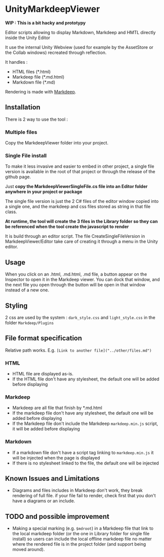 # UnityMarkdeepViewer

**WIP : This is a bit hacky and prototypy**

Editor scripts allowing to display Markdown, Markdeep and HMTL directly inside the Unity Editor

It use the internal Unity Webview (used for example by the AssetStore or the Collab windows) recreated through reflection.

It handles :

- HTML files (\*.html)
- Markdeep file (\*.md.html)
- Markdown file (\*.md)

Rendering is made with [Markdeep](https://casual-effects.com/markdeep/).

## Installation

There is 2 way to use the tool :

### Multiple files

Copy the MarkdeepViewer folder into your project.

### Single File install

To make it less invasive and easier to embed in other project, a single file version is available in the root of that project or
through the release of the github page.

Just **copy the MarkdeepViewerSingleFile.cs file into an Editor folder anywhere in your project or package**

The single file version is just the 2 C# files of the editor window copied into a single one, and the markdeep and css files stored
as string in that file class.

**At runtime, the tool will create the 3 files in the Library folder so they can be referenced when the tool create the javascript to render**

It is build through an editor script. The file CreateSingleFileVersion in MarkdeepViewer/Editor take care of creating it through
a menu in the Unity editor.

## Usage

When you click on an .html, .md.html, .md file, a button appear on the Inspector to open it in the Markdeep viewer.
You can dock that window, and the next file you open through the button will be open in that window instead of a new one.

## Styling

2 css are used by the system : `dark_style.css` and `light_style.css` in the folder `Markdeep/Plugins`

## File format specification

Relative path works. E.g. `[Link to another file]("../other/files.md")`

### HTML

- HTML file are displayed as-is.
- If the HTML file don't have any stylesheet, the default one will be added before displaying

### Markdeep

- Markdeep are all file that finish by \*.md.html
- If the markdeep file don't have any stylesheet, the default one will be added before displaying
- If the Markdeep file don't include the Markdeep `markdeep.min.js` script, it will be added before displaying

### Markdown

- If a markdown file don't have a script tag linking to `markdeep.min.js` it will be injected when the page is displayed
- If there is no stylesheet linked to the file, the default one will be injected

## Known Issues and Limitations

- Diagrams and files includes in Markdeep don't work, they break rendering of full file. if your file fail to render, check first that you don't have a diagrams or an include.

## TODO and possible improvement

- Making a special marking (e.g. `$mdroot`) in a Markdeep file that link to the local markdeep folder (or the one in Library folder for single file install) so users can include the local offline markdeep
file no matter where the rendered file is in the project folder (and support being moved around).
